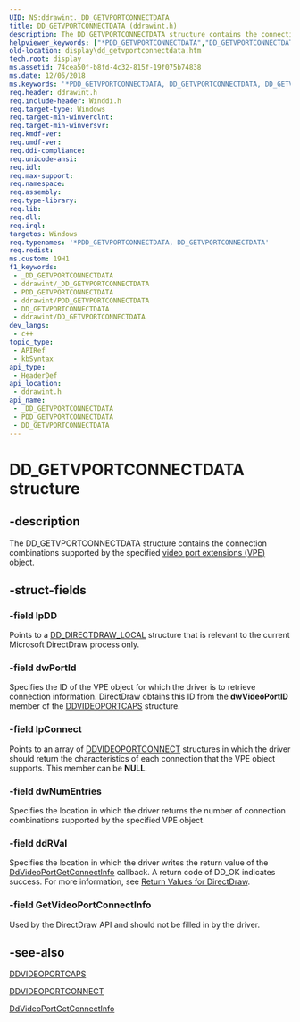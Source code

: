 ```yaml
---
UID: NS:ddrawint._DD_GETVPORTCONNECTDATA
title: DD_GETVPORTCONNECTDATA (ddrawint.h)
description: The DD_GETVPORTCONNECTDATA structure contains the connection combinations supported by the specified video port extensions (VPE) object.
helpviewer_keywords: ["*PDD_GETVPORTCONNECTDATA","DD_GETVPORTCONNECTDATA","DD_GETVPORTCONNECTDATA structure [Display Devices]","ddrawint/DD_GETVPORTCONNECTDATA","ddstrcts_56b2c83f-8798-4960-8fb6-062ccd1d5dd3.xml","display.dd_getvportconnectdata"]
old-location: display\dd_getvportconnectdata.htm
tech.root: display
ms.assetid: 74cea50f-b8fd-4c32-815f-19f075b74838
ms.date: 12/05/2018
ms.keywords: '*PDD_GETVPORTCONNECTDATA, DD_GETVPORTCONNECTDATA, DD_GETVPORTCONNECTDATA structure [Display Devices], ddrawint/DD_GETVPORTCONNECTDATA, ddstrcts_56b2c83f-8798-4960-8fb6-062ccd1d5dd3.xml, display.dd_getvportconnectdata'
req.header: ddrawint.h
req.include-header: Winddi.h
req.target-type: Windows
req.target-min-winverclnt: 
req.target-min-winversvr: 
req.kmdf-ver: 
req.umdf-ver: 
req.ddi-compliance: 
req.unicode-ansi: 
req.idl: 
req.max-support: 
req.namespace: 
req.assembly: 
req.type-library: 
req.lib: 
req.dll: 
req.irql: 
targetos: Windows
req.typenames: '*PDD_GETVPORTCONNECTDATA, DD_GETVPORTCONNECTDATA'
req.redist: 
ms.custom: 19H1
f1_keywords:
 - _DD_GETVPORTCONNECTDATA
 - ddrawint/_DD_GETVPORTCONNECTDATA
 - PDD_GETVPORTCONNECTDATA
 - ddrawint/PDD_GETVPORTCONNECTDATA
 - DD_GETVPORTCONNECTDATA
 - ddrawint/DD_GETVPORTCONNECTDATA
dev_langs:
 - c++
topic_type:
 - APIRef
 - kbSyntax
api_type:
 - HeaderDef
api_location:
 - ddrawint.h
api_name:
 - _DD_GETVPORTCONNECTDATA
 - PDD_GETVPORTCONNECTDATA
 - DD_GETVPORTCONNECTDATA
---
```


# DD_GETVPORTCONNECTDATA structure


## -description

The DD_GETVPORTCONNECTDATA structure contains the connection combinations supported by the specified <a href="/windows-hardware/drivers/">video port extensions (VPE)</a> object.

## -struct-fields

### -field lpDD

Points to a <a href="/windows/desktop/api/ddrawint/ns-ddrawint-dd_directdraw_local">DD_DIRECTDRAW_LOCAL</a> structure that is relevant to the current Microsoft DirectDraw process only.

### -field dwPortId

Specifies the ID of the VPE object for which the driver is to retrieve connection information. DirectDraw obtains this ID from the <b>dwVideoPortID</b> member of the <a href="/windows/desktop/api/dvp/ns-dvp-ddvideoportcaps">DDVIDEOPORTCAPS</a> structure.

### -field lpConnect

Points to an array of <a href="/windows-hardware/drivers/ddi/content/ksmedia/ns-ksmedia-_ddvideoportconnect">DDVIDEOPORTCONNECT</a> structures in which the driver should return the characteristics of each connection that the VPE object supports. This member can be <b>NULL</b>.

### -field dwNumEntries

Specifies the location in which the driver returns the number of connection combinations supported by the specified VPE object.

### -field ddRVal

Specifies the location in which the driver writes the return value of the <a href="/windows/desktop/api/ddrawint/nc-ddrawint-pdd_vportcb_getvportconnect">DdVideoPortGetConnectInfo</a> callback. A return code of DD_OK indicates success. For more information, see <a href="/windows-hardware/drivers/display/return-values-for-directdraw">Return Values for DirectDraw</a>.

### -field GetVideoPortConnectInfo

Used by the DirectDraw API and should not be filled in by the driver.

## -see-also

<a href="/windows/desktop/api/dvp/ns-dvp-ddvideoportcaps">DDVIDEOPORTCAPS</a>



<a href="/windows-hardware/drivers/ddi/content/ksmedia/ns-ksmedia-_ddvideoportconnect">DDVIDEOPORTCONNECT</a>



<a href="/windows/desktop/api/ddrawint/nc-ddrawint-pdd_vportcb_getvportconnect">DdVideoPortGetConnectInfo</a>

